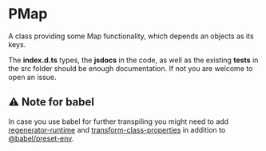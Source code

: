  # PMap
 A class providing some Map functionality, which depends an objects as its keys.

 The **index.d.ts** types, the **jsdocs** in the code, as well as the existing **tests** in the src folder should be enough documentation. If not you are welcome to open an issue. 

## ⚠️ Note for babel
In case you use babel for further transpiling you might need to add [regenerator-runtime](https://www.npmjs.com/package/regenerator-runtime) and [transform-class-properties](https://www.npmjs.com/package/babel-plugin-transform-class-properties) in addition to [@babel/preset-env](https://www.npmjs.com/package/@babel/preset-env).
